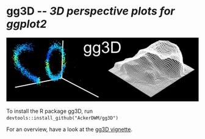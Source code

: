 # gg3D -- *3D perspective plots for ggplot2*

![](https://github.com/AckerDWM/gg3D/blob/master/cover-figure.png)

To install the R package gg3D, run ```devtools::install_github("AckerDWM/gg3D")```

For an overview, have a look at the [gg3D vignette](http://htmlpreview.github.io/?https://github.com/AckerDWM/gg3D/blob/master/gg3D-vignette.html).

